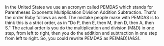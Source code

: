 In the United States we use an acronym called PEMDAS which stands for Parentheses Exponents Multiplication Division Addition Subtraction. That's the order Ruby follows as well. The mistake people make with PEMDAS is to think this is a strict order, as in "Do P, then E, then M, then D, then A, then S." The actual order is you do the multiplication and division (M&D) in one step, from left to right, then you do the addition and subtraction in one step from left to right. So, you could rewrite PEMDAS as PE(M&D)(A&S).

